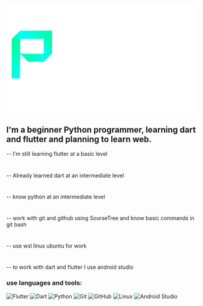 [![Header](https://github.com/ph2n1a/ph2n1a/blob/main/assets/banner.png)](https://t.me/ph2n1a)

## I'm a beginner Python programmer, learning dart and flutter and planning to learn web.

 -- I'm still learning flutter at a basic level
 #
 -- Already learned dart at an intermediate level
 #
 -- know python at an intermediate level
 #
 -- work with git and github using SourseTree and know basic commands in git bash
 #
 -- use wsl linux ubuntu for work
 #
 -- to work with dart and flutter I use android studio

### use languages ​​and tools:

![Flutter](https://img.shields.io/badge/-Flutter-000000?style=for-the-badge&logo=flutter&logoColor=00FFCB)
![Dart](https://img.shields.io/badge/-Dart-000000?style=for-the-badge&logo=dart&logoColor=00FFCB)
![Python](https://img.shields.io/badge/-Python-000000?style=for-the-badge&logo=python&logoColor=00FFCB)
![Git](https://img.shields.io/badge/-Git-000000?style=for-the-badge&logo=git&logoColor=00FFCB)
![GitHub](https://img.shields.io/badge/-GitHub-000000?style=for-the-badge&logo=github&logoColor=00FFCB)
![Linux](https://img.shields.io/badge/-Linux-000000?style=for-the-badge&logo=linux&logoColor=00FFCB)
![Android Studio](https://img.shields.io/badge/-Android&nbsp;Studio-000000?style=for-the-badge&logo=androidstudio&logoColor=00FFCB)